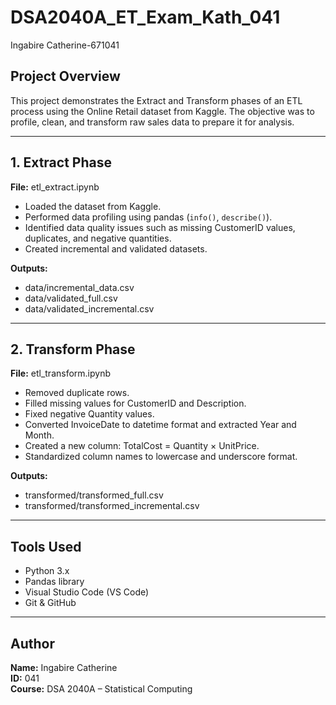 # DSA2040A_ET_Exam_Kath_041
Ingabire Catherine-671041

## Project Overview
This project demonstrates the Extract and Transform phases of an ETL process using the Online Retail dataset from Kaggle. The objective was to profile, clean, and transform raw sales data to prepare it for analysis.

---

## 1. Extract Phase
**File:** etl_extract.ipynb  
- Loaded the dataset from Kaggle.
- Performed data profiling using pandas (`info()`, `describe()`).
- Identified data quality issues such as missing CustomerID values, duplicates, and negative quantities.
- Created incremental and validated datasets.

**Outputs:**
- data/incremental_data.csv  
- data/validated_full.csv  
- data/validated_incremental.csv

---

## 2. Transform Phase
**File:** etl_transform.ipynb  
- Removed duplicate rows.
- Filled missing values for CustomerID and Description.
- Fixed negative Quantity values.
- Converted InvoiceDate to datetime format and extracted Year and Month.
- Created a new column: TotalCost = Quantity × UnitPrice.
- Standardized column names to lowercase and underscore format.

**Outputs:**
- transformed/transformed_full.csv  
- transformed/transformed_incremental.csv

---

## Tools Used
- Python 3.x  
- Pandas library  
- Visual Studio Code (VS Code)  
- Git & GitHub

---

## Author
**Name:** Ingabire Catherine  
**ID:** 041  
**Course:** DSA 2040A – Statistical Computing
